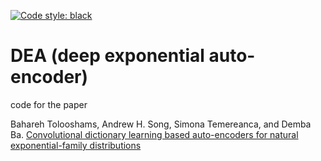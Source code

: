 [![Code style: black](https://img.shields.io/badge/code%20style-black-000000.svg)](https://github.com/ambv/black)

# DEA (deep exponential auto-encoder)

code for the paper

Bahareh Tolooshams, Andrew H. Song, Simona Temereanca, and Demba Ba. [Convolutional dictionary learning based auto-encoders for natural exponential-family distributions](https://arxiv.org/abs/1907.03211)
